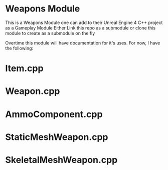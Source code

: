 # Weapons Module

This is a Weapons Module one can add to their Unreal Engine 4 C++ project as a Gameplay Module
Either Link this repo as a submodule or clone this module to create as a submodule on the fly

Overtime this module will have documentation for it's uses. For now, I have the following:

# Item.cpp
# Weapon.cpp
# AmmoComponent.cpp
# StaticMeshWeapon.cpp
# SkeletalMeshWeapon.cpp
